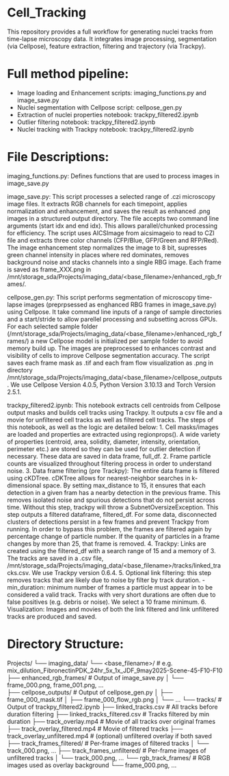 # Cell_Tracking

This repository provides a full workflow for generating nuclei tracks from time-lapse microscopy data. It integrates image processing, segmentation (via Cellpose), feature extraction, filtering and trajectory (via Trackpy). 

# Full method pipeline: 
- Image loading and Enhancement
    scripts: imaging_functions.py and image_save.py
- Nuclei segmentation with Cellpose
    script: cellpose_gen.py
- Extraction of nuclei properties 
    notebook: trackpy_filtered2.ipynb
- Outlier filtering 
    notebook: trackpy_filtered2.ipynb
- Nuclei tracking with Trackpy 
    notebook: trackpy_filtered2.ipynb

# File Descriptions: 

imaging_functions.py: Defines functions that are used to process images in image_save.py 

image_save.py: 
This script processes a selected range of .czi microscopy image files. It extracts RGB channels for each timepoint, applies normalization and enhancement, and saves the result as enhanced .png images in a structured output directory. The file accepts two command line arguments (start idx and end idx). This allows parallel/chunked processing for efficiency. The script uses AICSImage from aicsimageio to read to CZI file and extracts three color channels (CFP/Blue, GFP/Green and RFP/Red). The image enhancement step normalizes the image to 8 bit, supresses green channel intensity in places where red dominates, removes background noise and stacks channels into a single RBG image. Each frame is saved as frame_XXX.png in /mnt/storage_sda/Projects/imaging_data/<base_filename>/enhanced_rgb_frames/. 

cellpose_gen.py: 
This script performs segmentation of microscopy time-lapse images (preprpsessed as enghanced RBG frames in image_save.py) using Cellpose. It take command line inputs of a range of sample directories and a start/stride to allow parellel processing and subsetting across GPUs. For each selected sample folder (/mnt/storage_sda/Projects/imaging_data/<base_filename>/enhanced_rgb_frames/) a new Cellpose model is initialized per sample folder to avoid memory build up. The images are preprocessed to enhances contrast and visibility of cells to improve Cellpose segmentation accuracy. The script saves each frame mask as .tif and each fram flow visualization as .png in directory /mnt/storage_sda/Projects/imaging_data/<base_filename>/cellpose_outputs. We use Cellpose Version 4.0.5, Python Version 3.10.13 and Torch Version 2.5.1.

trackpy_filtered2.ipynb: This notebook extracts cell centroids from Cellpose output masks and builds cell tracks using Trackpy. It outputs a csv file and a movie for unfiltered cell tracks as well as filtered cell tracks. The steps of this notebook, as well as the logic are detailed below:
    1. Cell masks/images are loaded and properties are extracted using regionprops(). A wide variety of properties (centroid, area, solidity, diameter, intensity, orientation, perimeter etc.) are stored so they can be used for outlier detection if necessary. These data are saved in data frame, full_df. 
    2. Frame particle counts are visualized throughout filtering process in order to understand noise. 
    3. Data frame filtering (pre Trackpy): The entire data frame is filtered using cKDTree. cDKTree allows for nearest-neighbor searches in k-dimensional space. By setting max_distance to 15, it ensures that each detection in a given fram has a nearby detection in the previous frame. This removes isolated noise and spurious detections that do not persist across time. Without this step, trackpy will throw a SubnetOversizeException. This step outputs a filtered dataframe, filtered_df. For some data, disconnected clusters of detections persist in a few frames and prevent Trackpy from running. In order to bypass this problem, the frames are filtered again by percentage change of particle number. If the quanity of particles in a frame changes by more than 25, that frame is removed. 
    4. Trackpy: Links are created using the filtered_df with a search range of 15 and a memory of 3. The tracks are saved in a .csv file, /mnt/storage_sda/Projects/imaging_data/<base_filename>/tracks/linked_tracks.csv. We use Trackpy version 0.6.4.
    5. Optional link filtering: this step removes tracks that are likely due to noise by filter by track duration. 
        - min_duration: minimum number of frames a particle must appear in to be considered a valid track. Tracks with very short durations are often due to false positives (e.g. debris or noise). We select a 10 frame minimum.
    6. Visualization: Images and movies of both the link filtered and link unfiltered tracks are produced and saved. 

# Directory Structure:
Projects/
└── imaging_data/
    └── <base_filename>/                        # e.g. mix_dilution_FibronectinPDK_24hr_5x_1x_JDF_9may2025-Scene-45-F10-F10
        ├── enhanced_rgb_frames/                # Output of image_save.py
        │   └── frame_000.png, frame_001.png, ...   
        ├── cellpose_outputs/                   # Output of cellpose_gen.py
        │   ├── frame_000_mask.tif
        │   ├── frame_000_flow_rgb.png
        │   └── ...
        └── tracks/                             # Output of trackpy_filtered2.ipynb
            ├── linked_tracks.csv               # All tracks before duration filtering
            ├── linked_tracks_filtered.csv      # Tracks filtered by min duration
            ├── track_overlay.mp4               # Movie of all tracks over original frames
            ├── track_overlay_filtered.mp4      # Movie of filtered tracks
            ├── track_overlay_unfiltered.mp4    # (optional) unfiltered overlay if both saved
            ├── track_frames_filtered/          # Per-frame images of filtered tracks
            │   └── track_000.png, ...
            ├── track_frames_unfiltered/        # Per-frame images of unfiltered tracks
            │   └── track_000.png, ...
            └── rgb_track_frames/               # RGB images used as overlay background
                └── frame_000.png, ...
